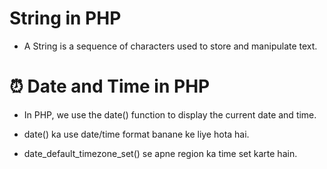 # String in PHP

-   A String is a sequence of characters used to store and manipulate text.

# ⏰ Date and Time in PHP

-   In PHP, we use the date() function to display the current date and time.

-   date() ka use date/time format banane ke liye hota hai.

-   date_default_timezone_set() se apne region ka time set karte hain.
